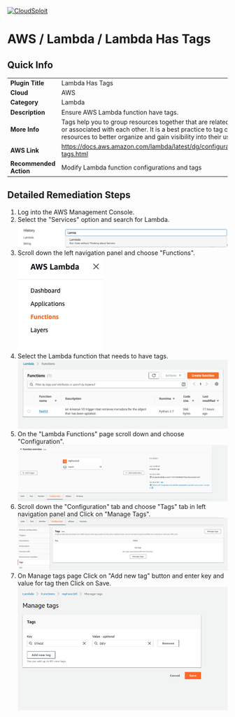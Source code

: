 [![CloudSploit](https://cloudsploit.com/img/logo-new-big-text-100.png "CloudSploit")](https://cloudsploit.com)

# AWS / Lambda / Lambda Has Tags

## Quick Info

| | |
|-|-|
| **Plugin Title** | Lambda Has Tags |
| **Cloud** | AWS |
| **Category** | Lambda |
| **Description** | Ensure AWS Lambda function have tags. |
| **More Info** | Tags help you to group resources together that are related to or associated with each other. It is a best practice to tag cloud resources to better organize and gain visibility into their usage. |
| **AWS Link** | https://docs.aws.amazon.com/lambda/latest/dg/configuration-tags.html |
| **Recommended Action** | Modify Lambda function configurations and tags |

## Detailed Remediation Steps
1. Log into the AWS Management Console.
2. Select the "Services" option and search for Lambda. </br> <img src="/resources/aws/lambda/lambda-has-tags/step2.png"/>
3. Scroll down the left navigation panel and choose "Functions".</br> <img src="/resources/aws/lambda/lambda-has-tags/step3.png"/>
4. Select the Lambda function that needs to have tags.</br> <img src="/resources/aws/lambda/lambda-has-tags/step4.png"/>
5. On the "Lambda Functions" page scroll down and choose "Configuration".</br> <img src="/resources/aws/lambda/lambda-has-tags/step5.png"/>
6. Scroll down the "Configuration" tab and choose "Tags" tab in left navigation panel and Click on "Manage Tags".</br> <img src="/resources/aws/lambda/lambda-has-tags/step6.png"/>
7. On Manage tags page Click on "Add new tag" button and enter key and value for tag then Click on Save.</br> <img src="/resources/aws/lambda/lambda-has-tags/step7.png"/>


